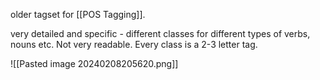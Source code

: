 older tagset for [[POS Tagging]]. 

very detailed and specific - different classes for different types of verbs, nouns etc. Not very readable. Every class is a 2-3 letter tag.

![[Pasted image 20240208205620.png]]